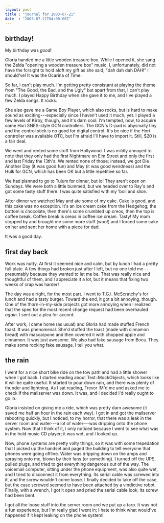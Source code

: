 ```yaml
---
layout: post
title : "journal for 2003-07-21"
date  : "2003-07-21T04:00:00Z"
---
```



## birthday!

My birthday was <em>good</em>!

Gloria handed me a little wooden treasure box.  While I opened it, she sang the Zelda "opening a wooden treasure box" music.  I, unfortunately, did not have the forsight to hold aloft my gift as she said, "dah dah dah DAH!"  I should've!  It was the Ocarina of Time.

So far, I can't play much.  I'm getting pretty consistant at playing the theme from "The Good, the Bad, and the Ugly" but apart from that, I can't play much. I played Happy Birthday when she gave it to me, and I've played a few Zelda songs.  It rocks.

She also gave me a Game Boy Player, which also rocks, but is hard to make sound as exciting---especially since I haven't used it much, yet.  I played a few levels of Kirby, though, and it's darn cool.  I'm tempted, now, to acquire some Hori SNES-style GCN controllers.  The GCN's D-pad is abysmally tiny and the control stick is no good for digital control.  It's be nice if the Hori controller was available OTC, but I'm afraid I'll have to import it.  Still, $20 is a fair deal.

We went and rented some stuff from Hollywood.  I was mildly annoyed to note that they only had the first Nightmare on Elm Street and only the first and last Friday the 13th's.  We rented none of those; instead, we got Die Another Day (it was good fun) and May (it was good weirdness) and the Hulk for GCN, which has been OK but a little repetitive so far.

We had planned to go to Tulum for dinner, but lo!  They aren't open on Sundays. We were both a little bummed, but we headed over to Ray's and got some tasty stuff there.  I was quite satisfied with my 'boli and slice.

After dinner we watched May and ate some of my cake.  Cake is good, and this cake was no exception.  It's an ice cream cake from the Hedgehog; the bottom is chocolate, then there's some crumbled up oreos, then the top is coffee break. Coffee break is oreos in coffee ice cream.  Tasty!  My mom stopped by and brought me some more stuff (woo!) and I forced some cake on her and sent her home with a piece for dad.

It was a good day.

## first day back

Work was nutty.  At first it seemed nice and calm, but by lunch I had a pretty full plate.  A few things had broken just after I left, but no one told me -- presumably because they wanted to let me be.  That was really nice and thoughtful of them, and I appreciate it a lot, but it means that fixing two weeks of crap was harder!

The day was alright, for the most part.  I went to T.G.I. McScratchy's for lunch and had a tasty burger.  Toward the end, it got a bit annoying, though. One of the thorn-in-my-side projects got more annoying when I realized that the spec for the most recent change request had been overhauled <em>again</em>.  I sent out a plea for accord.

After work, I came home (as usual) and Gloria had made stuffed French toast. It was phenomenal.  She'd stuffed the toast (made with cinnamon bread) with mascarpone and then covered it with chopped apple and cinnamon.  It was just awesome.  We also had fake sausage from Boca.  They make some rocking fake sausage, I tell you what.

## the rain

I went for a nice short bike ride on the tow path and had a little shower when I got back.  I started reading about Test::MockObjects, which looks like it will be quite useful.  It started to pour down rain, and there was plenty of thunder and lightning.  As I sat reading, Trevor IM'd me and asked me to check if the mailserver was down.  It was, and I decided I'd really ought to go in.

Gloria insisted on giving me a ride, which was pretty darn awesome (it saved me half an hour in the rain each way).  I got in and got the mailserver rebooting quickly, but I noticed, to my horror, that there was a leak in the server room and water---a lot of water---was dripping onto the phone system.  Now that I think of it, I only noticed because I went to see what was in the hold music CD player;  it was wet, and I looked up.

Now, phone systems are pretty volty things, so it was with some trepedation that I picked up the handset and paged the building to tell everyone that phones were going offline.  Water was dripping down on the amps and spraying onto me, blown by their fans (or something).  I turned off the UPS, pulled plugs, and tried to get everything dangerous out of the way.  The voicemail computer, sitting under the phone equipment, was also quite wet, and I tried to disconnect it from everything.  Its serial cable was screwed into it, and the screw wouldn't come loose.  I finally decided to take off the case, but the case screwed seemed to have been attached by a vindictive robot.  Finally, with a wrench, I got it open and pried the serial cable look; its screw had been bent.

I got all the loose stuff into the server room and we put up a tarp.  It was not a fun experience, but I'm really glad I went in;  I hate to think what would've happened if it kept leaking on the phone system!

